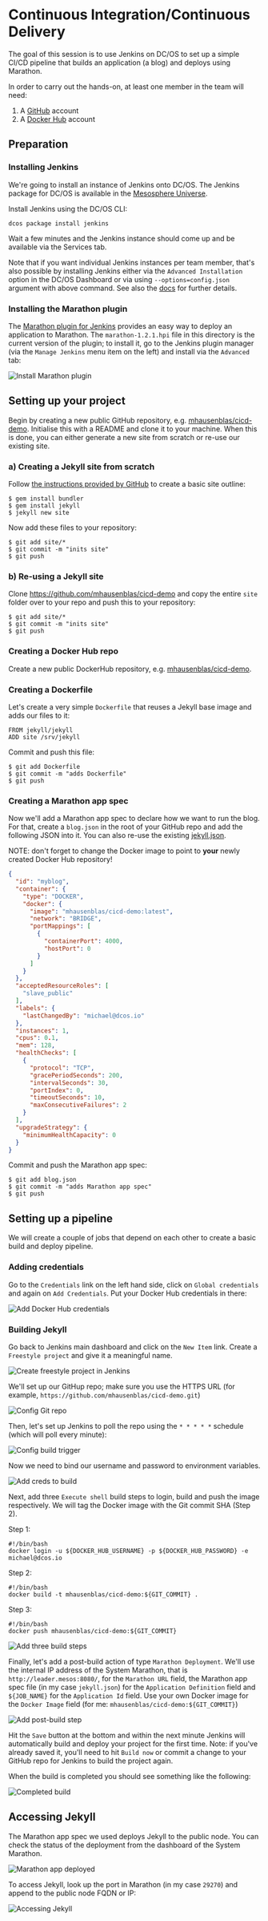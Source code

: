 # Continuous Integration/Continuous Delivery

The goal of this session is to use Jenkins on DC/OS to set up a simple CI/CD pipeline that builds an application (a blog) and deploys using Marathon.

In order to carry out the hands-on, at least one member in the team will need:

1. A [GitHub](github.com) account
2. A [Docker Hub](https://hub.docker.com/) account


## Preparation
### Installing  Jenkins

We're going to install an instance of Jenkins onto DC/OS. The Jenkins package for DC/OS is available in the [Mesosphere Universe](https://github.com/mesosphere/universe). 

Install Jenkins using the DC/OS CLI:
```
dcos package install jenkins
```

Wait a few minutes and the Jenkins instance should come up and be available via the Services tab.

Note that if you want individual Jenkins instances per team member, that's also possible by installing Jenkins either via the `Advanced Installation` option in the DC/OS Dashboard or via using `--options=config.json` argument with above command. See also the [docs](https://dcos.io/docs/1.7/usage/tutorials/jenkins/#installing-jenkins-in-a-development-environment) for further details.

### Installing the Marathon plugin

The [Marathon plugin for Jenkins](https://github.com/mesosphere/jenkins-marathon-plugin/releases) provides an easy way to deploy an application to Marathon. The `marathon-1.2.1.hpi` file in this directory is the current version of the plugin; to install it, go to the Jenkins plugin manager (via the `Manage Jenkins` menu item on the left) and install via the `Advanced` tab:

![Install Marathon plugin](img/install-marathon-plugin.png)

## Setting up your project

Begin by creating a new public GitHub repository, e.g. [mhausenblas/cicd-demo](https://github.com/mhausenblas/cicd-demo). Initialise this with a README and clone it to your machine. When this is done, you can either generate a new site from scratch or re-use our existing site.

### a) Creating a Jekyll site from scratch

Follow [the instructions provided by GitHub](http://www.stephaniehicks.com/githubPages_tutorial/pages/githubpages-jekyll.html) to create a basic site outline:

    $ gem install bundler
    $ gem install jekyll
    $ jekyll new site

Now add these files to your repository:

    $ git add site/*
    $ git commit -m "inits site"
    $ git push

### b) Re-using a Jekyll site

Clone https://github.com/mhausenblas/cicd-demo and copy the entire `site` folder over to your repo and push this to your repository:

    $ git add site/*
    $ git commit -m "inits site"
    $ git push

### Creating a Docker Hub repo

Create a new public DockerHub repository, e.g. [mhausenblas/cicd-demo](https://hub.docker.com/r/mhausenblas/cicd-demo/).

### Creating a Dockerfile

Let's create a very simple `Dockerfile` that reuses a Jekyll base image and adds our files to it:

    FROM jekyll/jekyll
    ADD site /srv/jekyll

Commit and push this file:

    $ git add Dockerfile
    $ git commit -m "adds Dockerfile"
    $ git push

### Creating a Marathon app spec

Now we'll add a Marathon app spec to declare how we want to run the blog. For that, create a `blog.json` in the root of your GitHub repo and add the following JSON into it. You can also re-use the existing [jekyll.json](https://github.com/mhausenblas/cicd-demo/blob/master/jekyll.json).

NOTE: don't forget to change the Docker image to point to **your** newly created Docker Hub repository!

```json
{
  "id": "myblog",
  "container": {
    "type": "DOCKER",
    "docker": {
      "image": "mhausenblas/cicd-demo:latest",
      "network": "BRIDGE",
      "portMappings": [
        {
          "containerPort": 4000,
          "hostPort": 0
        }
      ]
    }
  },
  "acceptedResourceRoles": [
    "slave_public"
  ],
  "labels": {
    "lastChangedBy": "michael@dcos.io"
  },
  "instances": 1,
  "cpus": 0.1,
  "mem": 128,
  "healthChecks": [
    {
      "protocol": "TCP",
      "gracePeriodSeconds": 200,
      "intervalSeconds": 30,
      "portIndex": 0,
      "timeoutSeconds": 10,
      "maxConsecutiveFailures": 2
    }
  ],
  "upgradeStrategy": {
    "minimumHealthCapacity": 0
  }
}
```

Commit and push the Marathon app spec:

    $ git add blog.json
    $ git commit -m "adds Marathon app spec"
    $ git push

## Setting up a pipeline

We will create a couple of jobs that depend on each other to create a basic build and deploy pipeline.

### Adding credentials

Go to the `Credentials` link on the left hand side, click on `Global credentials` and again on `Add Credentials`. Put your Docker Hub credentials in there:

![Add Docker Hub credentials](img/add-hub-credentials.png)

### Building Jekyll

Go back to Jenkins main dashboard and click on the `New Item` link. Create a `Freestyle project` and give it a meaningful name.

![Create freestyle project in Jenkins](img/create-freestyle-project.png)

We'll set up our GitHup repo; make sure you use the HTTPS URL (for example, `https://github.com/mhausenblas/cicd-demo.git`)

![Config Git repo](img/config-git-repo.png)

Then, let's set up Jenkins to poll the repo using the `* * * * *` schedule (which will poll every minute):

![Config build trigger](img/config-build-trigger.png)

Now we need to bind our username and password to environment variables.

![Add creds to build](img/add-creds-to-build.png)

Next, add three `Execute shell` build steps to login, build and push the image respectively. We will tag the Docker image with the Git commit SHA (Step 2). 

Step 1:

    #!/bin/bash
    docker login -u ${DOCKER_HUB_USERNAME} -p ${DOCKER_HUB_PASSWORD} -e michael@dcos.io

Step 2:

    #!/bin/bash
    docker build -t mhausenblas/cicd-demo:${GIT_COMMIT} .

Step 3:

    #!/bin/bash
    docker push mhausenblas/cicd-demo:${GIT_COMMIT}

![Add three build steps](img/add-build-3steps.png)

Finally, let's add a post-build action of type `Marathon Deployment`. We'll use the internal IP address of the System Marathon, that is `http://leader.mesos:8080/`, for the `Marathon URL` field, the Marathon app spec file (in my case `jekyll.json`) for the `Application Definition` field and `${JOB_NAME}` for the `Application Id` field. Use your own Docker image for the `Docker Image` field (for me: `mhausenblas/cicd-demo:${GIT_COMMIT}`)

![Add post-build step](img/add-post-build-step.png)

Hit the `Save` button at the bottom and within the next minute Jenkins will automatically build and deploy your project for the first time. Note: if you've already saved it, you'll need to hit `Build now` or commit a change to your GitHub repo for Jenkins to build the project again.

When the build is completed you should see something like the following:

![Completed build](img/completed-build.png)

## Accessing Jekyll

The Marathon app spec we used deploys Jekyll to the public node. You can check the status of the deployment from the dashboard of the System Marathon.

![Marathon app deployed](img/marathon-app-deployed.png)

To access Jekyll, look up the port in Marathon (in my case `29270`) and append to the public node FQDN or IP:

![Accessing Jekyll](img/accessing-jekyll.png)
 